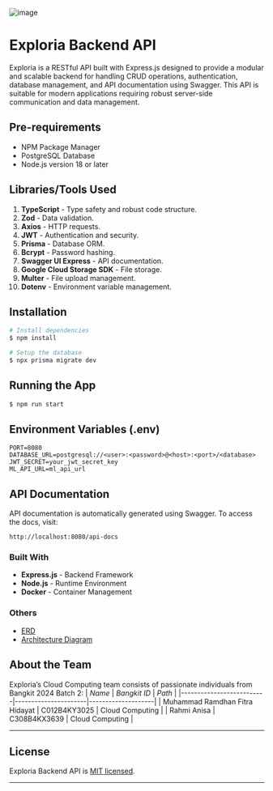 ![image](https://github.com/user-attachments/assets/a9b8f9d6-94a7-43dd-b6f4-e24fab2facf1)

# Exploria Backend API

Exploria is a RESTful API built with Express.js designed to provide a modular and scalable backend for handling CRUD operations, authentication, database management, and API documentation using Swagger. This API is suitable for modern applications requiring robust server-side communication and data management.

## Pre-requirements
- NPM Package Manager
- PostgreSQL Database
- Node.js version 18 or later

## Libraries/Tools Used

1. **TypeScript** - Type safety and robust code structure.
2. **Zod** - Data validation.
3. **Axios** - HTTP requests.
4. **JWT** - Authentication and security.
5. **Prisma** - Database ORM.
6. **Bcrypt** - Password hashing.
7. **Swagger UI Express** - API documentation.
8. **Google Cloud Storage SDK** - File storage.
9. **Multer** - File upload management.
10. **Dotenv** - Environment variable management.


## Installation

```bash
# Install dependencies
$ npm install

# Setup the database
$ npx prisma migrate dev
```


## Running the App

```bash
$ npm run start
```

## Environment Variables (.env)

```env
PORT=8080
DATABASE_URL=postgresql://<user>:<password>@<host>:<port>/<database>
JWT_SECRET=your_jwt_secret_key
ML_API_URL=ml_api_url
```

## API Documentation
API documentation is automatically generated using Swagger. To access the docs, visit:

```
http://localhost:8080/api-docs
```

### Built With
- **Express.js** - Backend Framework
- **Node.js** - Runtime Environment
- **Docker** - Container Management

### Others
- [ERD](https://drive.google.com/file/d/1eOKJ4T70bUPKdHVbJc8rkbuCIXtgjWoH/view?usp=sharing)
- [Architecture Diagram](https://miro.com/app/board/uXjVL750eMA=/?share_link_id=634022515178)
## About the Team

Exploria’s Cloud Computing team consists of passionate individuals from Bangkit 2024 Batch 2:
| *Name*                | *Bangkit ID*       | *Path*           |
|--------------------------|----------------------|--------------------|
| Muhammad Ramdhan Fitra Hidayat | C012B4KY3025       | Cloud Computing   |
| Rahmi Anisa        | C308B4KX3639      | Cloud Computing   |

---

## License
Exploria Backend API is [MIT licensed](LICENSE).

---
